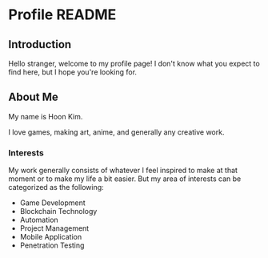 # Profile README

## Introduction

Hello stranger, welcome to my profile page!
I don't know what you expect to find here, but I hope you're looking for.

## About Me

My name is Hoon Kim.

I love games, making art, anime, and generally any creative work.

### Interests

My work generally consists of whatever I feel inspired to make at that moment or to make my life a bit easier.
But my area of interests can be categorized as the following:

- Game Development
- Blockchain Technology
- Automation
- Project Management
- Mobile Application
- Penetration Testing

